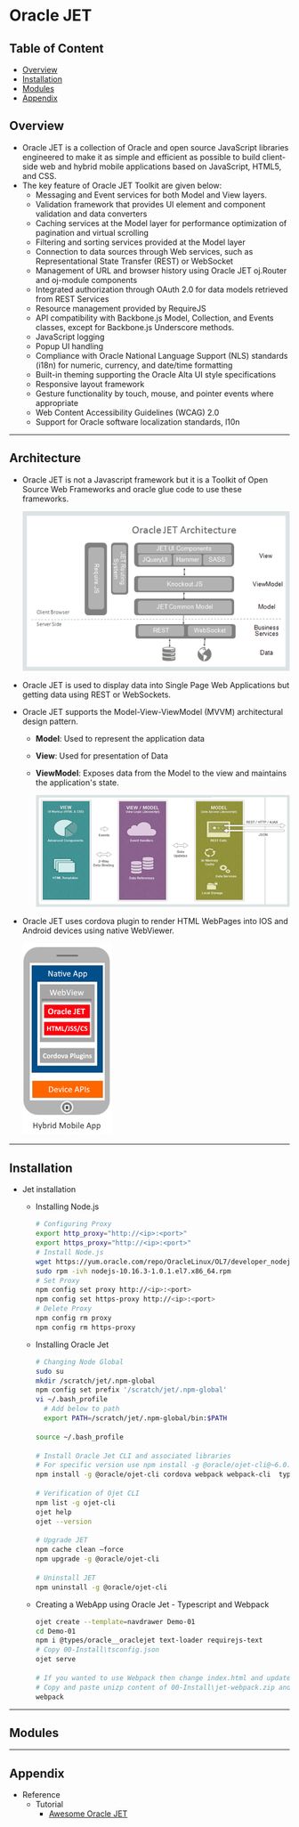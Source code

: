 # Oracle JET

## Table of Content

- [Overview](#Overview)
- [Installation](#Installation)
- [Modules](#Modules)
- [Appendix](#Appendix)

## Overview

- Oracle JET is a collection of Oracle and open source JavaScript libraries engineered to make it as simple and efficient as possible to build client-side web and hybrid mobile applications based on JavaScript, HTML5, and CSS.
- The key feature of Oracle JET Toolkit are given below:
  - Messaging and Event services for both Model and View layers.
  - Validation framework that provides UI element and component validation and data converters
  - Caching services at the Model layer for performance optimization of pagination and virtual scrolling
  - Filtering and sorting services provided at the Model layer
  - Connection to data sources through Web services, such as Representational State Transfer (REST) or WebSocket
  - Management of URL and browser history using Oracle JET oj.Router and oj-module components
  - Integrated authorization through OAuth 2.0 for data models retrieved from REST Services
  - Resource management provided by RequireJS
  - API compatibility with Backbone.js Model, Collection, and Events classes, except for Backbone.js Underscore methods.
  - JavaScript logging
  - Popup UI handling
  - Compliance with Oracle National Language Support (NLS) standards (i18n) for numeric, currency, and date/time formatting
  - Built-in theming supporting the Oracle Alta UI style specifications
  - Responsive layout framework
  - Gesture functionality by touch, mouse, and pointer events where appropriate
  - Web Content Accessibility Guidelines (WCAG) 2.0
  - Support for Oracle software localization standards, l10n

---

## Architecture

- Oracle JET is not a Javascript framework but it is a Toolkit of Open Source Web Frameworks and oracle glue code to use these frameworks.

  ![](./01-Images/02-JETInternals.png)

- Oracle JET is used to display data into Single Page Web Applications but getting data using REST or WebSockets.
- Oracle JET supports the Model-View-ViewModel (MVVM) architectural design pattern.

  - **Model**: Used to represent the application data
  - **View**: Used for presentation of Data
  - **ViewModel**: Exposes data from the Model to the view and maintains the application's state.

    ![](./01-Images/01-MVVMArchitectural.png)

- Oracle JET uses cordova plugin to render HTML WebPages into IOS and Android devices using native WebViewer.

  ![](./01-Images/03-JETMobile.png)

---

## Installation

- Jet installation

  - Installing Node.js

    ```sh
    # Configuring Proxy
    export http_proxy="http://<ip>:<port>"
    export https_proxy="http://<ip>:<port>"
    # Install Node.js
    wget https://yum.oracle.com/repo/OracleLinux/OL7/developer_nodejs10/x86_64/getPackage/nodejs-10.16.3-1.0.1.el7.x86_64.rpm
    sudo rpm -ivh nodejs-10.16.3-1.0.1.el7.x86_64.rpm
    # Set Proxy
    npm config set proxy http://<ip>:<port>
    npm config set https-proxy http://<ip>:<port>
    # Delete Proxy
    npm config rm proxy
    npm config rm https-proxy
    ```

  - Installing Oracle Jet

    ```sh
    # Changing Node Global
    sudo su
    mkdir /scratch/jet/.npm-global
    npm config set prefix '/scratch/jet/.npm-global'
    vi ~/.bash_profile
      # Add below to path
      export PATH=/scratch/jet/.npm-global/bin:$PATH

    source ~/.bash_profile

    # Install Oracle Jet CLI and associated libraries
    # For specific version use npm install -g @oracle/ojet-cli@~6.0.0
    npm install -g @oracle/ojet-cli cordova webpack webpack-cli  typescript

    # Verification of Ojet CLI
    npm list -g ojet-cli
    ojet help
    ojet --version

    # Upgrade JET
    npm cache clean –force
    npm upgrade -g @oracle/ojet-cli

    # Uninstall JET
    npm uninstall -g @oracle/ojet-cli
    ```

  - Creating a WebApp using Oracle Jet - Typescript and Webpack

    ```sh
    ojet create --template=navdrawer Demo-01
    cd Demo-01
    npm i @types/oracle__oraclejet text-loader requirejs-text
    # Copy 00-Install\tsconfig.json
    ojet serve

    # If you wanted to use Webpack then change index.html and update with bundle.js
    # Copy and paste unizp content of 00-Install\jet-webpack.zip and run index.html
    webpack
    ```

---

## Modules

---

## Appendix

- Reference
  - Tutorial
    - [Awesome Oracle JET](https://github.com/JohnRSim/awesome-jet)
